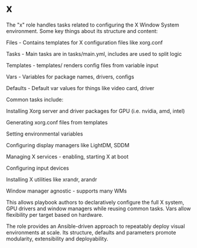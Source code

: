 # x

The "x" role handles tasks related to configuring the X Window System environment. Some key things about its structure and content:

Files - Contains templates for X configuration files like xorg.conf

Tasks - Main tasks are in tasks/main.yml, includes are used to split logic

Templates - templates/ renders config files from variable input

Vars - Variables for package names, drivers, configs

Defaults - Default var values for things like video card, driver

Common tasks include:

Installing Xorg server and driver packages for GPU (i.e. nvidia, amd, intel)

Generating xorg.conf files from templates

Setting environmental variables

Configuring display managers like LightDM, SDDM

Managing X services - enabling, starting X at boot

Configuring input devices

Installing X utilities like xrandr, arandr

Window manager agnostic - supports many WMs

This allows playbook authors to declaratively configure the full X system, GPU drivers and window managers while reusing common tasks. Vars allow flexibility per target based on hardware.

The role provides an Ansible-driven approach to repeatably deploy visual environments at scale. Its structure, defaults and parameters promote modularity, extensibility and deployability.